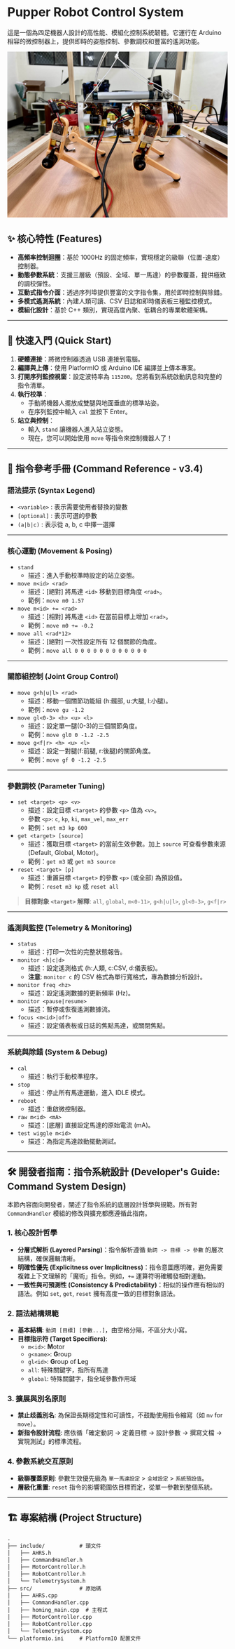 # Pupper Robot Control System

這是一個為四足機器人設計的高性能、模組化控制系統韌體。它運行在 Arduino 相容的微控制器上，提供即時的姿態控制、參數調校和豐富的遙測功能。

<!-- 可選：在這裡放一張機器人的酷炫照片或 GIF 動畫 -->
![Pupper Robot](images\robot-image.jpg)

## ✨ 核心特性 (Features)

*   **高頻率控制迴圈**：基於 1000Hz 的固定頻率，實現穩定的級聯（位置-速度）控制器。
*   **動態參數系統**：支援三層級（預設、全域、單一馬達）的參數覆蓋，提供極致的調校彈性。
*   **互動式指令介面**：透過序列埠提供豐富的文字指令集，用於即時控制與除錯。
*   **多模式遙測系統**：內建人類可讀、CSV 日誌和即時儀表板三種監控模式。
*   **模組化設計**：基於 C++ 類別，實現高度內聚、低耦合的專業軟體架構。

---

## 🚀 快速入門 (Quick Start)

1.  **硬體連接**：將微控制器透過 USB 連接到電腦。
2.  **編譯與上傳**：使用 PlatformIO 或 Arduino IDE 編譯並上傳本專案。
3.  **打開序列監控視窗**：設定波特率為 `115200`。您將看到系統啟動訊息和完整的指令清單。
4.  **執行校準**：
    *   手動將機器人擺放成雙腿與地面垂直的標準站姿。
    *   在序列監控中輸入 `cal` 並按下 Enter。
5.  **站立與控制**：
    *   輸入 `stand` 讓機器人進入站立姿態。
    *   現在，您可以開始使用 `move` 等指令來控制機器人了！

---

## 📖 指令參考手冊 (Command Reference - v3.4)

### 語法提示 (Syntax Legend)
*   `<variable>` : 表示需要使用者替換的變數
*   `[optional]` : 表示可選的參數
*   `(a|b|c)`    : 表示從 a, b, c 中擇一選擇

---
### 核心運動 (Movement & Posing)
*   `stand`
    *   描述：進入手動校準時設定的站立姿態。
*   `move m<id> <rad>`
    *   描述：[絕對] 將馬達 `<id>` 移動到目標角度 `<rad>`。
    *   範例：`move m0 1.57`
*   `move m<id> += <rad>`
    *   描述：[相對] 將馬達 `<id>` 在當前目標上增加 `<rad>`。
    *   範例：`move m0 += -0.2`
*   `move all <rad*12>`
    *   描述：[絕對] 一次性設定所有 12 個關節的角度。
    *   範例：`move all 0 0 0 0 0 0 0 0 0 0 0 0`

---
### 關節組控制 (Joint Group Control)
*   `move g<h|u|l> <rad>`
    *   描述：移動一個關節功能組 (h:髖部, u:大腿, l:小腿)。
    *   範例：`move gu -1.2`
*   `move gl<0-3> <h> <u> <l>`
    *   描述：設定單一腿(0-3)的三個關節角度。
    *   範例：`move gl0 0 -1.2 -2.5`
*   `move g<f|r> <h> <u> <l>`
    *   描述：設定一對腿(f:前腿, r:後腿)的關節角度。
    *   範例：`move gf 0 -1.2 -2.5`

---
### 參數調校 (Parameter Tuning)
*   `set <target> <p> <v>`
    *   描述：設定目標 `<target>` 的參數 `<p>` 值為 `<v>`。
    *   參數 `<p>`: `c`, `kp`, `ki`, `max_vel`, `max_err`
    *   範例：`set m3 kp 600`
*   `get <target> [source]`
    *   描述：獲取目標 `<target>` 的當前生效參數。加上 `source` 可查看參數來源 (Default, Global, Motor)。
    *   範例：`get m3` 或 `get m3 source`
*   `reset <target> [p]`
    *   描述：重置目標 `<target>` 的參數 `<p>` (或全部) 為預設值。
    *   範例：`reset m3 kp` 或 `reset all`

> **目標對象 `<target>` 解釋**: `all`, `global`, `m<0-11>`, `g<h|u|l>`, `gl<0-3>`, `g<f|r>`

---
### 遙測與監控 (Telemetry & Monitoring)
*   `status`
    *   描述：打印一次性的完整狀態報告。
*   `monitor <h|c|d>`
    *   描述：設定遙測格式 (h:人類, c:CSV, d:儀表板)。
    *   **注意**: `monitor c` 的 CSV 格式為單行寬格式，專為數據分析設計。
*   `monitor freq <hz>`
    *   描述：設定遙測數據的更新頻率 (Hz)。
*   `monitor <pause|resume>`
    *   描述：暫停或恢復遙測數據流。
*   `focus <m<id>|off>`
    *   描述：設定儀表板或日誌的焦點馬達，或關閉焦點。

---
### 系統與除錯 (System & Debug)
*   `cal`
    *   描述：執行手動校準程序。
*   `stop`
    *   描述：停止所有馬達運動，進入 IDLE 模式。
*   `reboot`
    *   描述：重啟微控制器。
*   `raw m<id> <mA>`
    *   描述：[底層] 直接設定馬達的原始電流 (mA)。
*   `test wiggle m<id>`
    *   描述：為指定馬達啟動擺動測試。

---
## 🛠️ 開發者指南：指令系統設計 (Developer's Guide: Command System Design)

本節內容面向開發者，闡述了指令系統的底層設計哲學與規範。所有對 `CommandHandler` 模組的修改與擴充都應遵循此指南。

### 1. 核心設計哲學

*   **分層式解析 (Layered Parsing)**：指令解析遵循 `動詞 -> 目標 -> 參數` 的層次結構，確保邏輯清晰。
*   **明確性優先 (Explicitness over Implicitness)**：指令意圖應明確，避免需要複雜上下文理解的「魔術」指令。例如，`+=` 運算符明確觸發相對運動。
*   **一致性與可預測性 (Consistency & Predictability)**：相似的操作應有相似的語法。例如 `set`, `get`, `reset` 擁有高度一致的目標對象語法。

### 2. 語法結構規範

*   **基本結構**: `動詞 [目標] [參數...]`，由空格分隔，不區分大小寫。
*   **目標指示符 (Target Specifiers)**:
    *   `m<id>`: **M**otor
    *   `g<name>`: **G**roup
    *   `gl<id>`: **G**roup of **L**eg
    *   `all`: 特殊關鍵字，指所有馬達
    *   `global`: 特殊關鍵字，指全域參數作用域

### 3. 擴展與別名原則

*   **禁止歧義別名**: 為保證長期穩定性和可讀性，不鼓勵使用指令縮寫（如 `mv` for `move`）。
*   **新指令設計流程**: 應依循「確定動詞 -> 定義目標 -> 設計參數 -> 撰寫文檔 -> 實現測試」的標準流程。

### 4. 參數系統交互原則

*   **級聯覆蓋原則**: 參數生效優先級為 `單一馬達設定` > `全域設定` > `系統預設值`。
*   **層級化重置**: `reset` 指令的影響範圍依目標而定，從單一參數到整個系統。

---

## 🏗️ 專案結構 (Project Structure)
```
.
├── include/           # 頭文件
│   ├── AHRS.h
│   ├── CommandHandler.h
│   ├── MotorController.h
│   ├── RobotController.h
│   └── TelemetrySystem.h
├── src/               # 原始碼
│   ├── AHRS.cpp
│   ├── CommandHandler.cpp
│   ├── homing_main.cpp  # 主程式
│   ├── MotorController.cpp
│   ├── RobotController.cpp
│   └── TelemetrySystem.cpp
└── platformio.ini     # PlatformIO 配置文件
```
